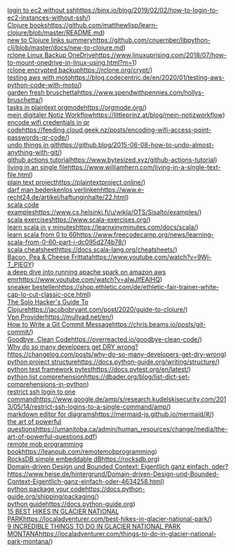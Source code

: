 [login to ec2 without ssh]()https://binx.io/blog/2019/02/02/how-to-login-to-ec2-instances-without-ssh/)  
[Clojure books]()https://github.com/matthewlisp/learn-clojure/blob/master/README.md)  
[new to Clojure links summery]()https://github.com/cnuernber/libpython-clj/blob/master/docs/new-to-clojure.md)  
[rclone Linux Backup OneDrive]()https://www.linuxuprising.com/2018/07/how-to-mount-onedrive-in-linux-using.html?m=1)  
[rclone encrypted backup]()https://rclone.org/crypt/)  
[testing aws with moto]()https://blog.codecentric.de/en/2020/01/testing-aws-python-code-with-moto/)  
[garden fresh bruschetta]()https://www.spendwithpennies.com/hollys-bruschetta/)  
[tasks in plaintext orgmode]()https://orgmode.org/)  
[mein digitaler Notiz Workflow]()https://littleprinz.at/blog/mein-notizworkflow)  
[encode wifi credentials in qr code]()https://feeding.cloud.geek.nz/posts/encoding-wifi-access-point-passwords-qr-code/)  
[undo things in git]()https://github.blog/2015-06-08-how-to-undo-almost-anything-with-git/)  
[github actions tutorial]()https://www.bytesized.xyz/github-actions-tutorial)  
[living in an single file]()https://www.williamhern.com/living-in-a-single-text-file.html)  
[plain text project]()https://plaintextproject.online/)  
[darf man bedenkenlos verlinken]()https://www.e-recht24.de/artikel/haftunginhalte/22.html)  
[scala code examples]()https://www.cs.helsinki.fi/u/wikla/OTS/Sisalto/examples/)  
[scala exercises]()https://www.scala-exercises.org/)  
[learn scala in y minutes]()https://learnxinyminutes.com/docs/scala/)  
[learn scala from 0 to 60]()https://www.freecodecamp.org/news/learning-scala-from-0-60-part-i-dc095d274b78/)  
[scala cheatsheet]()https://docs.scala-lang.org/cheatsheets/)  
[Bacon, Pea & Cheese Frittata]()https://www.youtube.com/watch?v=9Wj-T_PIEGY)  
[a deep dive into running apache spark on amazon aws emr]()https://www.youtube.com/watch?v=aIwJlfEAlHQ)  
[sneaker bestellen]()https://shop.ethletic.com/de/ethletic-fair-trainer-white-cap-lo-cut-classic-oce.html)  
[The Solo Hacker's Guide To Clojure]()https://jacobobryant.com/post/2020/guide-to-clojure/)  
[Vpn Provider]()https://mullvad.net/en/)  
[How to Write a Git Commit Message]()https://chris.beams.io/posts/git-commit/)  
[Goodbye, Clean Code]()https://overreacted.io/goodbye-clean-code/)  
[Why do so many developers get DRY wrong?]()https://changelog.com/posts/why-do-so-many-developers-get-dry-wrong)  
[python project structure]()https://docs.python-guide.org/writing/structure/)  
[python test framework pytest]()https://docs.pytest.org/en/latest/)  
[python list comprehension]()https://dbader.org/blog/list-dict-set-comprehensions-in-python)  
[restrict ssh login to one command]()https://www.google.de/amp/s/research.kudelskisecurity.com/2013/05/14/restrict-ssh-logins-to-a-single-command/amp/)  
[markdown editor for diagrams]()https://mermaid-js.github.io/mermaid/#/)  
[the art of powerful questions]()https://umanitoba.ca/admin/human_resources/change/media/the-art-of-powerful-questions.pdf)  
[remote mob programming book]()https://leanpub.com/remotemobprogramming)  
[RocksDB simple embeddable dB]()https://rocksdb.org)  
[Domain-driven Design und Bounded Context: Eigentlich ganz einfach, oder?]()https://www.heise.de/hintergrund/Domain-driven-Design-und-Bounded-Context-Eigentlich-ganz-einfach-oder-4634258.html)  
[python package your code]()https://docs.python-guide.org/shipping/packaging/)  
[python guide]()https://docs.python-guide.org)  
[15 BEST HIKES IN GLACIER NATIONAL PARK]()https://localadventurer.com/best-hikes-in-glacier-national-park/)  
[9 INCREDIBLE THINGS TO DO IN GLACIER NATIONAL PARK MONTANA]()https://localadventurer.com/things-to-do-in-glacier-national-park-montana/)  
